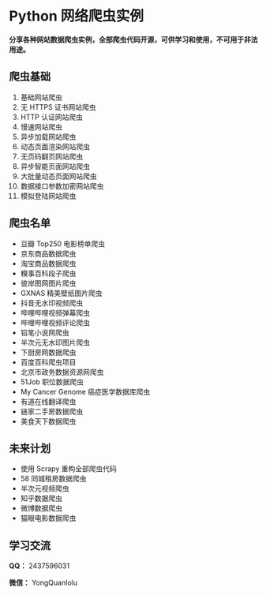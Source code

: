 # Python 网络爬虫实例

**分享各种网站数据爬虫实例，全部爬虫代码开源，可供学习和使用，不可用于非法用途。**

## 爬虫基础

1. 基础网站爬虫
2. 无 HTTPS 证书网站爬虫
3. HTTP 认证网站爬虫
4. 慢速网站爬虫
5. 异步加载网站爬虫
6. 动态页面渲染网站爬虫
7. 无页码翻页网站爬虫
8. 异步智能页面网站爬虫
9. 大批量动态页面网站爬虫
10. 数据接口参数加密网站爬虫
20. 模拟登陆网站爬虫

## 爬虫名单

* 豆瓣 Top250 电影榜单爬虫
* 京东商品数据爬虫
* 淘宝商品数据爬虫
* 糗事百科段子爬虫
* 彼岸图网图片爬虫
* GXNAS 精美壁纸图片爬虫
* 抖音无水印视频爬虫
* 哔哩哔哩视频弹幕爬虫
* 哔哩哔哩视频评论爬虫
* 铅笔小说网爬虫
* 半次元无水印图片爬虫
* 下厨房网数据爬虫
* 百度百科爬虫项目
* 北京市政务数据资源网爬虫
* 51Job 职位数据爬虫
* My Cancer Genome 癌症医学数据库爬虫
* 有道在线翻译爬虫
* 链家二手房数据爬虫
* 美食天下数据爬虫

## 未来计划

* 使用 Scrapy 重构全部爬虫代码
* 58 同城租房数据爬虫
* 半次元视频爬虫
* 知乎数据爬虫
* 微博数据爬虫
* 猫眼电影数据爬虫

## 学习交流

**QQ：** 2437596031

**微信：** YongQuanlolu